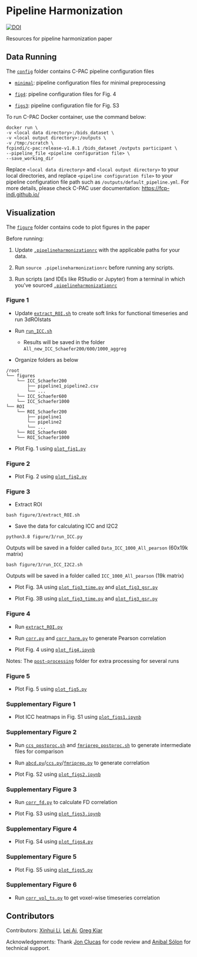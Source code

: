 # Pipeline Harmonization

[![DOI](https://zenodo.org/badge/415936717.svg)](https://zenodo.org/badge/latestdoi/415936717)

Resources for pipeline harmonization paper

## Data Running

The [`config`](config) folder contains C-PAC pipeline configuration files

- [`minimal`](config/minimal): pipeline configuration files for minimal preprocessing

- [`fig4`](config/fig4): pipeline configuration files for Fig. 4

- [`figs3`](config/figs3): pipeline configuration file for Fig. S3

To run C-PAC Docker container, use the command below:
```
docker run \
-v <local data directory>:/bids_dataset \
-v <local output directory>:/outputs \
-v /tmp:/scratch \
fcpindi/c-pac:release-v1.8.1 /bids_dataset /outputs participant \
--pipeline_file <pipeline configuration file> \
--save_working_dir
```

Replace `<local data directory>` and `<local output directory>` to your local directories, and replace `<pipeline configuration file>` to your pipeline configuration file path such as `/outputs/default_pipeline.yml`. For more details, please check C-PAC user documentation: https://fcp-indi.github.io/


## Visualization

The [`figure`](figure) folder contains code to plot figures in the paper

Before running:

1. Update [`.pipelineharmonizationrc`](.pipelineharmonizationrc) with the applicable paths for your data.

2. Run `source .pipelineharmonizationrc` before running any scripts.

3. Run scripts (and IDEs like RStudio or Jupyter) from a terminal in which you've sourced [`.pipelineharmonizationrc`](.pipelineharmonizationrc)

### Figure 1

- Update [`extract_ROI.sh`](figure/1/extract_ROI.sh) to create soft links for functional timeseries and run 3dROIstats

- Run [`run_ICC.sh`](figure/1/run_ICC.sh)
    - Results will be saved in the folder `All_new_ICC_Schaefer200/600/1000_aggreg`

- Organize folders as below

```
/root
└── figures
    └── ICC_Schaefer200
        ├── pipeline1_pipeline2.csv
        └── ...
    └── ICC_Schaefer600
    └── ICC_Schaefer1000
└── ROI
    └── ROI_Schaefer200
        ├── pipeline1
        └── pipeline2
        └── ...
    └── ROI_Schaefer600
    └── ROI_Schaefer1000
```

- Plot Fig. 1 using [`plot_fig1.py`](figure/1/plot_fig1.py)

### Figure 2

- Plot Fig. 2 using [`plot_fig2.py`](figure/2/plot_fig2.py)

### Figure 3

- Extract ROI
```
bash figure/3/extract_ROI.sh
```

- Save the data for calculating ICC and I2C2
```
python3.8 figure/3/run_ICC.py 
```

Outputs will be saved in a folder called `Data_ICC_1000_All_pearson` (60x19k matrix)

```
bash figure/3/run_ICC_I2C2.sh
```

Outputs will be saved in a folder called `ICC_1000_All_pearson` (19k matrix)

- Plot Fig. 3A using [`plot_fig3_time.py`](figure/3/plot_fig3_time.py) and [`plot_fig3_gsr.py`](figure/3/plot_fig3_gsr.py)

- Plot Fig. 3B using [`plot_fig3_time.py`](figure/3/plot_fig3_time.py) and [`plot_fig3_gsr.py`](figure/3/plot_fig3_gsr.py)

### Figure 4

- Run [`extract_ROI.py`](figure/4/extract_ROI.py)

- Run [`corr.py`](figure/4/corr.py) and [`corr_harm.py`](figure/4/corr_harm.py) to generate Pearson correlation

- Plot Fig. 4 using [`plot_fig4.ipynb`](figure/4/plot_fig4.ipynb)

Notes: The [`post-processing`](figure/4/post-processing) folder for extra processing for several runs

### Figure 5

- Plot Fig. 5 using [`plot_fig5.py`](figure/5/plot_fig5.py)

### Supplementary Figure 1

- Plot ICC heatmaps in Fig. S1 using [`plot_figs1.ipynb`](figure/s1/plot_figs1.ipynb)

### Supplementary Figure 2

- Run [`ccs_postproc.sh`](figure/s2/ccs_postproc.sh) and [`fmriprep_postproc.sh`](figure/s2/fmriprep_postproc.sh) to generate intermediate files for comparison

- Run [`abcd.py`](figure/s2/abcd.py)/[`ccs.py`](figure/s2/ccs.py)/[`fmriprep.py`](figure/s2/fmriprep.py) to generate correlation

- Plot Fig. S2 using [`plot_figs2.ipynb`](figure/s2/plot_figs2.ipynb)

### Supplementary Figure 3

- Run [`corr_fd.py`](figure/s3/corr_fd.py) to calculate FD correlation

- Plot Fig. S3 using [`plot_figs3.ipynb`](figure/s3/plot_figs3.ipynb)

### Supplementary Figure 4

- Plot Fig. S4 using [`plot_figs4.py`](figure/s4/plot_figs4.py)

### Supplementary Figure 5

- Plot Fig. S5 using [`plot_figs5.py`](figure/s5/plot_figs5.py)

### Supplementary Figure 6

- Run [`corr_vol_ts.py`](figure/s6/corr_vol_ts.py) to get voxel-wise timeseries correlation

## Contributors

Contributors: [Xinhui Li](https://github.com/XinhuiLi), [Lei Ai](https://github.com/hahaai), [Greg Kiar](https://github.com/gkiar)

Acknowledgements: Thank [Jon Clucas](https://github.com/shnizzedy) for code review and [Anibal Sólon](https://github.com/anibalsolon) for technical support.
